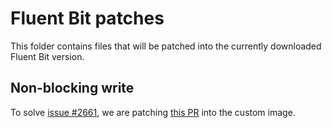 # Fluent Bit patches

This folder contains files that will be patched into the currently downloaded Fluent Bit version.

## Non-blocking write

To solve [issue #2661](https://github.com/fluent/fluent-bit/issues/2661), we are patching [this PR](https://github.com/fluent/fluent-bit/pull/2672) into the custom image.
